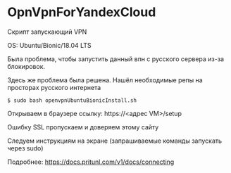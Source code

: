 # OpnVpnForYandexCloud


Скрипт запускающий VPN

OS: Ubuntu/Bionic/18.04 LTS

Была проблема, чтобы запустить данный впн с русского сервера из-за блокировок.

Здесь же проблема была решена. Нашёл необходимые репы на просторах русского интернета

```
$ sudo bash openvpnUbuntuBionicInstall.sh
```
Открываем в браузере ссылку: https://<адрес VM>/setup

Ошибку SSL пропускаем и доверяем этому сайту

Cледуем инструкциям на экране (запрашиваемые команды
запускать через sudo)


Подробнее: https://docs.pritunl.com/v1/docs/connecting

